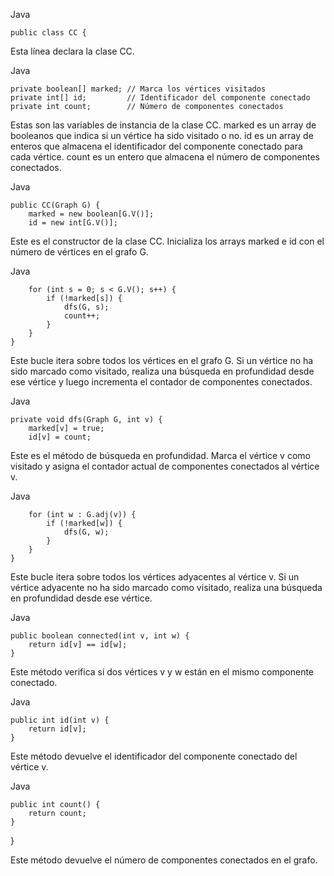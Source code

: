 Java

    public class CC {
Esta línea declara la clase CC.

Java

    private boolean[] marked; // Marca los vértices visitados
    private int[] id;         // Identificador del componente conectado
    private int count;        // Número de componentes conectados
Estas son las variables de instancia de la clase CC. marked es un array de booleanos que indica si un vértice ha sido visitado o no. id es un array de enteros que almacena el identificador del componente conectado para cada vértice. count es un entero que almacena el número de componentes conectados.

Java

    public CC(Graph G) {
        marked = new boolean[G.V()];
        id = new int[G.V()];
Este es el constructor de la clase CC. Inicializa los arrays marked e id con el número de vértices en el grafo G.

Java

        for (int s = 0; s < G.V(); s++) {
            if (!marked[s]) {
                dfs(G, s);
                count++;
            }
        }
    }
Este bucle itera sobre todos los vértices en el grafo G. Si un vértice no ha sido marcado como visitado, realiza una búsqueda en profundidad desde ese vértice y luego incrementa el contador de componentes conectados.

Java

    private void dfs(Graph G, int v) {
        marked[v] = true;
        id[v] = count;
Este es el método de búsqueda en profundidad. Marca el vértice v como visitado y asigna el contador actual de componentes conectados al vértice v.

Java

        for (int w : G.adj(v)) {
            if (!marked[w]) {
                dfs(G, w);
            }
        }
    }
Este bucle itera sobre todos los vértices adyacentes al vértice v. Si un vértice adyacente no ha sido marcado como visitado, realiza una búsqueda en profundidad desde ese vértice.

Java

    public boolean connected(int v, int w) {
        return id[v] == id[w];
    }
Este método verifica si dos vértices v y w están en el mismo componente conectado.

Java

    public int id(int v) {
        return id[v];
    }

Este método devuelve el identificador del componente conectado del vértice v.

Java

    public int count() {
        return count;
    }
}

Este método devuelve el número de componentes conectados en el grafo.
